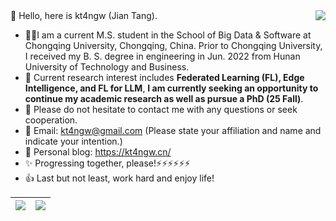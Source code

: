
<img align="right" src="https://github-readme-stats.vercel.app/api?username=kt4ngw&show_icons=true&theme=vue&cache_seconds=14400&count_private=True&flag-india" />
👋 Hello, here is kt4ngw (Jian Tang).

- 🙋‍♂️I am a current M.S. student in the School of Big Data & Software at Chongqing University, Chongqing, China. Prior to Chongqing University, I received my B. S. degree in engineering in Jun. 2022 from Hunan University of Technology and Business.
- 🌱 Current research interest includes **Federated Learning (FL), Edge Intelligence, and FL for LLM**, **I am currently seeking an opportunity to continue my academic research as well as pursue a PhD (25 Fall)**.
- 👀 Please do not hesitate to contact me with any questions or seek cooperation.
- 📧 Email: kt4ngw@gmail.com (Please state your affiliation and name and indicate your intention.)
- 📌 Personal blog: https://kt4ngw.cn/ <!--(temporarily inaccessible)-->
- ✨ Progressing together, please!⚡⚡⚡⚡⚡⚡
- 👍 Last but not least, work hard and enjoy life!



| <img src="https://github-profile-summary-cards.vercel.app/api/cards/profile-details?username=kt4ngw&theme=transparent"/> | <img align="center" src="https://github-readme-stats.vercel.app/api/top-langs/?username=kt4ngw&theme=transparent&hide=tex" /> |
| ------------------------------------------------------------ | ------------------------------------------------------------ |
<!-- ![Top Langs](https://github-readme-stats.vercel.app/api/top-langs/?username=kt4ngw&layout=compact) 
<!--
**kt4ngw/kt4ngw** is a ✨ _special_ ✨ repository because its `README.md` (this file) appears on your GitHub profile.

Here are some ideas to get you started:
- 👋 Hi, I’m @kt4ngw，
- 👀 I’m interested in ML, alogrithm
- 🌱 I’m currently learning ML and
- 📫 How to reach me: ...
- 😄 Pronouns: ...
- ⚡ Fun fact: ...
<img align="right" src="https://github-readme-stats.vercel.app/api?username=kt4ngw&show_icons=true&count_private=true&theme=transparent" />
-->
